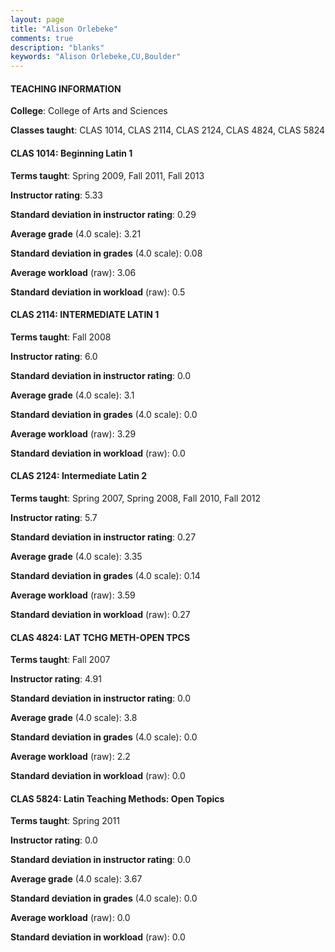 ```yaml
---
layout: page
title: "Alison Orlebeke" 
comments: true
description: "blanks"
keywords: "Alison Orlebeke,CU,Boulder"
---
```

<head>
<script src="https://ajax.googleapis.com/ajax/libs/jquery/2.1.3/jquery.min.js"></script>
<script src="https://dl.dropboxusercontent.com/s/pc42nxpaw1ea4o9/highcharts.js?dl=0"></script>
<!-- <script src="../assets/js/highcharts.js"></script> -->
<style type="text/css">@font-face {
	font-family: "Bebas Neue";
	src: url(https://www.filehosting.org/file/details/544349/BebasNeue Regular.otf) format("opentype");
	}
	h1.Bebas { 
		font-family: "Bebas Neue", Verdana, Tahoma;
	}
</style>
</head>
	   
#### TEACHING INFORMATION

**College**: College of Arts and Sciences

**Classes taught**: CLAS 1014, CLAS 2114, CLAS 2124, CLAS 4824, CLAS 5824

#### CLAS 1014: Beginning Latin 1

**Terms taught**: Spring 2009, Fall 2011, Fall 2013

**Instructor rating**: 5.33

**Standard deviation in instructor rating**: 0.29

**Average grade** (4.0 scale): 3.21

**Standard deviation in grades** (4.0 scale): 0.08

**Average workload** (raw): 3.06

**Standard deviation in workload** (raw): 0.5

#### CLAS 2114: INTERMEDIATE LATIN 1

**Terms taught**: Fall 2008

**Instructor rating**: 6.0

**Standard deviation in instructor rating**: 0.0

**Average grade** (4.0 scale): 3.1

**Standard deviation in grades** (4.0 scale): 0.0

**Average workload** (raw): 3.29

**Standard deviation in workload** (raw): 0.0

#### CLAS 2124: Intermediate Latin 2

**Terms taught**: Spring 2007, Spring 2008, Fall 2010, Fall 2012

**Instructor rating**: 5.7

**Standard deviation in instructor rating**: 0.27

**Average grade** (4.0 scale): 3.35

**Standard deviation in grades** (4.0 scale): 0.14

**Average workload** (raw): 3.59

**Standard deviation in workload** (raw): 0.27

#### CLAS 4824: LAT TCHG METH-OPEN TPCS

**Terms taught**: Fall 2007

**Instructor rating**: 4.91

**Standard deviation in instructor rating**: 0.0

**Average grade** (4.0 scale): 3.8

**Standard deviation in grades** (4.0 scale): 0.0

**Average workload** (raw): 2.2

**Standard deviation in workload** (raw): 0.0

#### CLAS 5824: Latin Teaching Methods: Open Topics

**Terms taught**: Spring 2011

**Instructor rating**: 0.0

**Standard deviation in instructor rating**: 0.0

**Average grade** (4.0 scale): 3.67

**Standard deviation in grades** (4.0 scale): 0.0

**Average workload** (raw): 0.0

**Standard deviation in workload** (raw): 0.0

